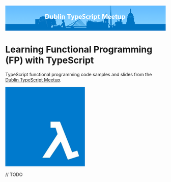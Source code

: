 ![](https://raw.githubusercontent.com/DublinTypeScript/DublinTypeScript.github.io/master/assets/baner.jpeg)

# Learning Functional Programming (FP) with TypeScript
TypeScript functional programming code samples and slides from the [Dublin TypeScript Meetup](https://www.meetup.com/Dublin-TypeScript-Meetup/events/231907992/).

<img src="https://raw.githubusercontent.com/DublinTypeScript/DublinTypeScript.github.io/master/assets/fp.jpeg" width="250" />

// TODO
